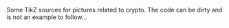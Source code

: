 Some TikZ sources for pictures related to crypto. The code can be dirty and is not an example to follow…

